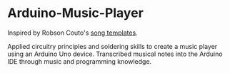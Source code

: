 # Arduino-Music-Player
Inspired by Robson Couto's [song templates](https://github.com/robsoncouto/arduino-songs).

Applied circuitry principles and soldering skills to create a music player using an Arduino Uno device. Transcribed musical notes into the Arduino IDE through music and programming knowledge.
